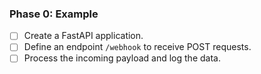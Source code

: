 ### Phase 0: Example

<TASKS prepend>

- [ ] Create a FastAPI application.
- [ ] Define an endpoint `/webhook` to receive POST requests.
- [ ] Process the incoming payload and log the data.

</TASKS>

